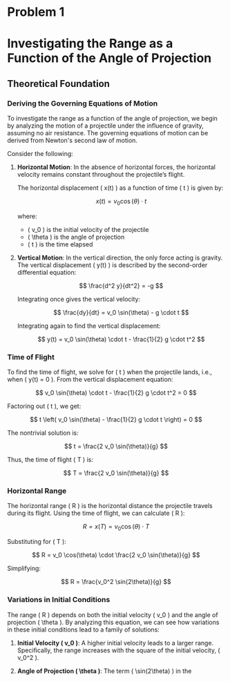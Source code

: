 # Problem 1

# Investigating the Range as a Function of the Angle of Projection

## Theoretical Foundation

### Deriving the Governing Equations of Motion

To investigate the range as a function of the angle of projection, we begin by analyzing the motion of a projectile under the influence of gravity, assuming no air resistance. The governing equations of motion can be derived from Newton's second law of motion.

Consider the following:

1. **Horizontal Motion**: In the absence of horizontal forces, the horizontal velocity remains constant throughout the projectile’s flight.

   The horizontal displacement \( x(t) \) as a function of time \( t \) is given by:
   
   $$
   x(t) = v_0 \cos(\theta) \cdot t
   $$
   
   where:
   - \( v_0 \) is the initial velocity of the projectile
   - \( \theta \) is the angle of projection
   - \( t \) is the time elapsed
   
2. **Vertical Motion**: In the vertical direction, the only force acting is gravity. The vertical displacement \( y(t) \) is described by the second-order differential equation:
   
   $$
   \frac{d^2 y}{dt^2} = -g
   $$

   Integrating once gives the vertical velocity:

   $$
   \frac{dy}{dt} = v_0 \sin(\theta) - g \cdot t
   $$

   Integrating again to find the vertical displacement:

   $$
   y(t) = v_0 \sin(\theta) \cdot t - \frac{1}{2} g \cdot t^2
   $$

### Time of Flight

To find the time of flight, we solve for \( t \) when the projectile lands, i.e., when \( y(t) = 0 \). From the vertical displacement equation:

$$
v_0 \sin(\theta) \cdot t - \frac{1}{2} g \cdot t^2 = 0
$$

Factoring out \( t \), we get:

$$
t \left( v_0 \sin(\theta) - \frac{1}{2} g \cdot t \right) = 0
$$

The nontrivial solution is:

$$
t = \frac{2 v_0 \sin(\theta)}{g}
$$

Thus, the time of flight \( T \) is:

$$
T = \frac{2 v_0 \sin(\theta)}{g}
$$

### Horizontal Range

The horizontal range \( R \) is the horizontal distance the projectile travels during its flight. Using the time of flight, we can calculate \( R \):

$$
R = x(T) = v_0 \cos(\theta) \cdot T
$$

Substituting for \( T \):

$$
R = v_0 \cos(\theta) \cdot \frac{2 v_0 \sin(\theta)}{g}
$$

Simplifying:

$$
R = \frac{v_0^2 \sin(2\theta)}{g}
$$

### Variations in Initial Conditions

The range \( R \) depends on both the initial velocity \( v_0 \) and the angle of projection \( \theta \). By analyzing this equation, we can see how variations in these initial conditions lead to a family of solutions:

1. **Initial Velocity \( v_0 \)**: A higher initial velocity leads to a larger range. Specifically, the range increases with the square of the initial velocity, \( v_0^2 \).

2. **Angle of Projection \( \theta \)**: The term \( \sin(2\theta) \) in the

